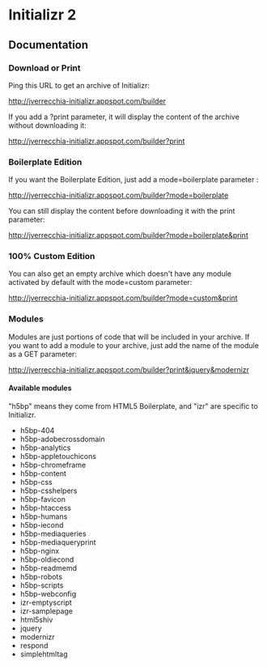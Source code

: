 # Initializr 2

## Documentation

### Download or Print

Ping this URL to get an archive of Initializr:

http://jverrecchia-initializr.appspot.com/builder

If you add a ?print parameter, it will display the content of the archive without downloading it:

http://jverrecchia-initializr.appspot.com/builder?print

### Boilerplate Edition

If you want the Boilerplate Edition, just add a mode=boilerplate parameter :

http://jverrecchia-initializr.appspot.com/builder?mode=boilerplate

You can still display the content before downloading it with the print parameter:

http://jverrecchia-initializr.appspot.com/builder?mode=boilerplate&print

### 100% Custom Edition

You can also get an empty archive which doesn't have any module activated by default with the mode=custom parameter:

http://jverrecchia-initializr.appspot.com/builder?mode=custom&print

### Modules

Modules are just portions of code that will be included in your archive. If you want
to add a module to your archive, just add the name of the module as a GET parameter:

http://jverrecchia-initializr.appspot.com/builder?print&jquery&modernizr

#### Available modules

"h5bp" means they come from HTML5 Boilerplate, and "izr" are specific to Initializr.

<ul>
<li>h5bp-404</li>
<li>h5bp-adobecrossdomain</li>
<li>h5bp-analytics</li>
<li>h5bp-appletouchicons</li>
<li>h5bp-chromeframe</li>
<li>h5bp-content</li>
<li>h5bp-css</li>
<li>h5bp-csshelpers</li>
<li>h5bp-favicon</li>
<li>h5bp-htaccess</li>
<li>h5bp-humans</li>
<li>h5bp-iecond</li>
<li>h5bp-mediaqueries</li>
<li>h5bp-mediaqueryprint</li>
<li>h5bp-nginx</li>
<li>h5bp-oldiecond</li>
<li>h5bp-readmemd</li>
<li>h5bp-robots</li>
<li>h5bp-scripts</li>
<li>h5bp-webconfig</li>
<li>izr-emptyscript</li>
<li>izr-samplepage</li>
<li>html5shiv</li>
<li>jquery</li>
<li>modernizr</li>
<li>respond</li>
<li>simplehtmltag</li>
</ul>
